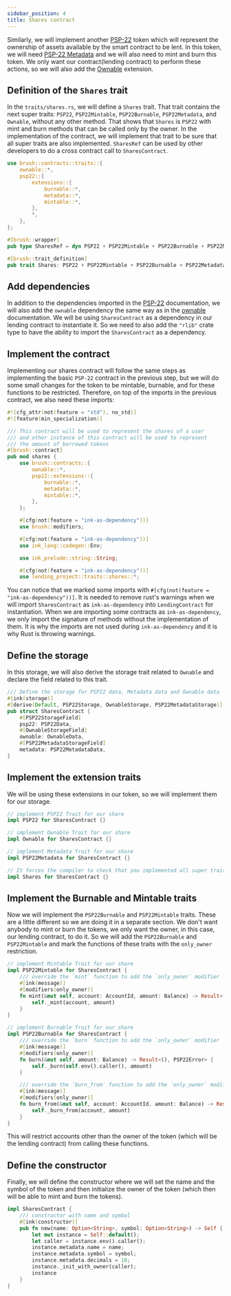 ```yaml
---
sidebar_position: 4
title: Shares contract
---
```


Similarly, we will implement another [PSP-22](../PSP22/psp22.md) token 
which will represent the ownership of assets available by the smart contract 
to be lent. In this token, we will need [PSP-22 Metadata](../PSP22/Extensions/metadata.md) 
and we will also need to mint and burn this token. We only want our contract(lending contract) to 
perform these actions, so we will also add the [Ownable](../ownable.md) extension.

## Definition of the `Shares` trait

In the `traits/shares.rs`, we will define a `Shares` trait.
That trait contains the next super traits: `PSP22`, `PSP22Mintable`, `PSP22Burnable`, `PSP22Metadata`, and `Ownable`, without any other method.
That shows that `Shares` is `PSP22` with mint and burn methods that can be called only by the owner.
In the implementation of the contract, we will implement that trait to be sure that all super traits are also implemented.
`SharesRef` can be used by other developers to do a cross contract call to `SharesContract`.

```rust
use brush::contracts::traits::{
    ownable::*,
    psp22::{
        extensions::{
            burnable::*,
            metadata::*,
            mintable::*,
        },
        *,
    },
};

#[brush::wrapper]
pub type SharesRef = dyn PSP22 + PSP22Mintable + PSP22Burnable + PSP22Metadata + Ownable;

#[brush::trait_definition]
pub trait Shares: PSP22 + PSP22Mintable + PSP22Burnable + PSP22Metadata + Ownable {}
```

## Add dependencies

In addition to the dependencies imported in the [PSP-22](../PSP22/psp22.md)
documentation, we will also add the `ownable` dependency the same way as in the
[ownable](../ownable.md) documentation. We will be using `SharesContract`
as a dependency in our lending contract to instantiate it. So we need to also add
the `"rlib"` crate type to have the ability to import the `SharesContract` as a dependency.

## Implement the contract

Implementing our shares contract will follow the same steps as implementing 
the basic `PSP-22` contract in the previous step, but we will do some small 
changes for the token to be mintable, burnable, and for these functions to 
be restricted. Therefore, on top of the imports in the previous contract, 
we also need these imports:

```rust
#![cfg_attr(not(feature = "std"), no_std)]
#![feature(min_specialization)]

/// This contract will be used to represent the shares of a user
/// and other instance of this contract will be used to represent
/// the amount of borrowed tokens
#[brush::contract]
pub mod shares {
    use brush::contracts::{
        ownable::*,
        psp22::extensions::{
            burnable::*,
            metadata::*,
            mintable::*,
        },
    };

    #[cfg(not(feature = "ink-as-dependency"))]
    use brush::modifiers;

    #[cfg(not(feature = "ink-as-dependency"))]
    use ink_lang::codegen::Env;

    use ink_prelude::string::String;

    #[cfg(not(feature = "ink-as-dependency"))]
    use lending_project::traits::shares::*;
```
You can notice that we marked some imports with `#[cfg(not(feature = "ink-as-dependency"))]`.
It is needed to remove rust's warnings when we will import `SharesContract` as `ink-as-dependency`
into `LendingContract` for instantiation. When we are importing some contracts as 
`ink-as-dependency`, we only import the signature of methods without 
the implementation of them. It is why the imports are not used during 
`ink-as-dependency` and it is why Rust is throwing warnings.

## Define the storage

In this storage, we will also derive the storage trait related to `Ownable` 
and declare the field related to this trait.

```rust
/// Define the storage for PSP22 data, Metadata data and Ownable data
#[ink(storage)]
#[derive(Default, PSP22Storage, OwnableStorage, PSP22MetadataStorage)]
pub struct SharesContract {
    #[PSP22StorageField]
    psp22: PSP22Data,
    #[OwnableStorageField]
    ownable: OwnableData,
    #[PSP22MetadataStorageField]
    metadata: PSP22MetadataData,
}
```

## Implement the extension traits

We will be using these extensions in our token, so we will implement them for 
our storage.

```rust
// implement PSP22 Trait for our share
impl PSP22 for SharesContract {}

// implement Ownable Trait for our share
impl Ownable for SharesContract {}

// implement Metadata Trait for our share
impl PSP22Metadata for SharesContract {}

// It forces the compiler to check that you implemented all super traits
impl Shares for SharesContract {}
```

## Implement the Burnable and Mintable traits

Now we will implement the `PSP22Burnable` and `PSP22Mintable` traits. 
These are a little different so we are doing it in a separate section. 
We don't want anybody to mint or burn the tokens, we only want the owner, 
in this case, our lending contract, to do it. So we will add the `PSP22Burnable` 
and `PSP22Mintable` and mark the functions of these traits with the `only_owner` 
restriction.

```rust
// implement Mintable Trait for our share
impl PSP22Mintable for SharesContract {
    /// override the `mint` function to add the `only_owner` modifier
    #[ink(message)]
    #[modifiers(only_owner)]
    fn mint(&mut self, account: AccountId, amount: Balance) -> Result<(), PSP22Error> {
        self._mint(account, amount)
    }
}

// implement Burnable Trait for our share
impl PSP22Burnable for SharesContract {
    /// override the `burn` function to add the `only_owner` modifier
    #[ink(message)]
    #[modifiers(only_owner)]
    fn burn(&mut self, amount: Balance) -> Result<(), PSP22Error> {
        self._burn(self.env().caller(), amount)
    }

    /// override the `burn_from` function to add the `only_owner` modifier
    #[ink(message)]
    #[modifiers(only_owner)]
    fn burn_from(&mut self, account: AccountId, amount: Balance) -> Result<(), PSP22Error> {
        self._burn_from(account, amount)
    }
}
```

This will restrict accounts other than the owner of the token (which will be the lending contract) 
from calling these functions.

## Define the constructor

Finally, we will define the constructor where we will set the name and the symbol 
of the token and then initialize the owner of the token 
(which then will be able to mint and burn the tokens).

```rust
impl SharesContract {
    /// constructor with name and symbol
    #[ink(constructor)]
    pub fn new(name: Option<String>, symbol: Option<String>) -> Self {
        let mut instance = Self::default();
        let caller = instance.env().caller();
        instance.metadata.name = name;
        instance.metadata.symbol = symbol;
        instance.metadata.decimals = 18;
        instance._init_with_owner(caller);
        instance
    }
}
```